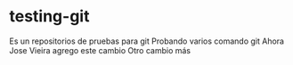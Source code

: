 # testing-git
Es un repositorios de pruebas para git
Probando varios comando git
Ahora Jose Vieira agrego este cambio
Otro cambio más
